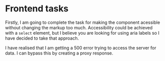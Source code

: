 Frontend tasks
==============
Firstly, I am going to complete the task for making the component acessible without changing the markup too much.
Accessibility could be achieved with a `select` element, but I believe you are looking for using aria labels so I have
decided to take that approach.

I have realised that I am getting a 500 error trying to access the server for data.
I can bypass this by creating a proxy response.
